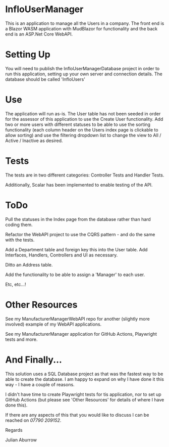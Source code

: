 # InfloUserManager

This is an application to manage all the Users in a company.
The front end is a Blazor WASM application with MudBlazor for functionality and the back end is an ASP.Net Core WebAPI.

# Setting Up

You will need to publish the InfloUserManagerDatabase project in order to run this application, setting up your own server and connection details. The database should be called 'InfloUsers'

# Use

The application will run as-is. The User table has not been seeded in order for the assessor of this application to use the Create User functionality. Add two or more users with different statuses to be able to
use the sorting functionality (each column header on the Users index page is clickable to allow sorting) and use the filtering dropdown list to change the view to All / Active / Inactive as desired.

# Tests

The tests are in two different categories: Controller Tests and Handler Tests.

Additionally, Scalar has been implemented to enable testing of the API.

# ToDo

Pull the statuses in the Index page from the database rather than hard coding them.

Refactor the WebAPI project to use the CQRS pattern - and do the same with the tests.

Add a Department table and foreign key this into the User table. Add Interfaces, Handlers, Controllers and UI as necessary.

Ditto an Address table.

Add the functionality to be able to assign a 'Manager' to each user.

Etc, etc...!

# Other Resources

See my ManufacturerManagerWebAPI repo for another (slightly more involved) example of my WebAPI applications.

See my ManufacturerManager application for GitHub Actions, Playwright tests and more.

# And Finally...

This solution uses a SQL Database project as that was the fastest way to be able to create the database. I am happy to expand on why I have
done it this way - I have a couple of reasons.

I didn't have time to create Playwright tests for tis application, nor to set up GitHub Actions (but please see 'Other Resources' for details of where I have done this).

If there are any aspects of this that you would like to discuss I can be reached on *07790 209152*.

Regards

Julian Aburrow
